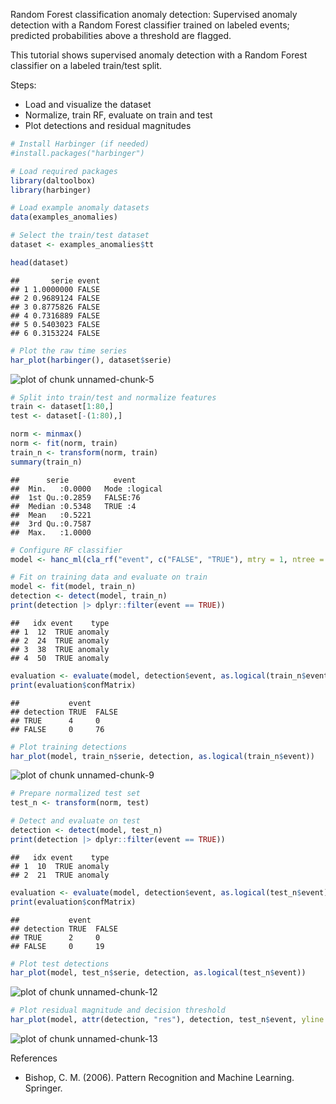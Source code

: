 Random Forest classification anomaly detection: Supervised anomaly detection with a Random Forest classifier trained on labeled events; predicted probabilities above a threshold are flagged.

This tutorial shows supervised anomaly detection with a Random Forest classifier on a labeled train/test split. 

Steps:
- Load and visualize the dataset
- Normalize, train RF, evaluate on train and test
- Plot detections and residual magnitudes


``` r
# Install Harbinger (if needed)
#install.packages("harbinger")
```


``` r
# Load required packages
library(daltoolbox)
library(harbinger) 
```


``` r
# Load example anomaly datasets
data(examples_anomalies)
```


``` r
# Select the train/test dataset
dataset <- examples_anomalies$tt

head(dataset)
```

```
##       serie event
## 1 1.0000000 FALSE
## 2 0.9689124 FALSE
## 3 0.8775826 FALSE
## 4 0.7316889 FALSE
## 5 0.5403023 FALSE
## 6 0.3153224 FALSE
```


``` r
# Plot the raw time series
har_plot(harbinger(), dataset$serie)
```

![plot of chunk unnamed-chunk-5](fig/hanc_ml_rf/unnamed-chunk-5-1.png)


``` r
# Split into train/test and normalize features
train <- dataset[1:80,]
test <- dataset[-(1:80),]

norm <- minmax()
norm <- fit(norm, train)
train_n <- transform(norm, train)
summary(train_n)
```

```
##      serie          event        
##  Min.   :0.0000   Mode :logical  
##  1st Qu.:0.2859   FALSE:76       
##  Median :0.5348   TRUE :4        
##  Mean   :0.5221                  
##  3rd Qu.:0.7587                  
##  Max.   :1.0000
```


``` r
# Configure RF classifier
model <- hanc_ml(cla_rf("event", c("FALSE", "TRUE"), mtry = 1, ntree = 5))
```


``` r
# Fit on training data and evaluate on train
model <- fit(model, train_n)
detection <- detect(model, train_n)
print(detection |> dplyr::filter(event == TRUE))
```

```
##   idx event    type
## 1  12  TRUE anomaly
## 2  24  TRUE anomaly
## 3  38  TRUE anomaly
## 4  50  TRUE anomaly
```

``` r
evaluation <- evaluate(model, detection$event, as.logical(train_n$event))
print(evaluation$confMatrix)
```

```
##           event      
## detection TRUE  FALSE
## TRUE      4     0    
## FALSE     0     76
```


``` r
# Plot training detections
har_plot(model, train_n$serie, detection, as.logical(train_n$event))
```

![plot of chunk unnamed-chunk-9](fig/hanc_ml_rf/unnamed-chunk-9-1.png)


``` r
# Prepare normalized test set
test_n <- transform(norm, test)
```


``` r
# Detect and evaluate on test
detection <- detect(model, test_n)
print(detection |> dplyr::filter(event == TRUE))
```

```
##   idx event    type
## 1  10  TRUE anomaly
## 2  21  TRUE anomaly
```

``` r
evaluation <- evaluate(model, detection$event, as.logical(test_n$event))
print(evaluation$confMatrix)
```

```
##           event      
## detection TRUE  FALSE
## TRUE      2     0    
## FALSE     0     19
```


``` r
# Plot test detections
har_plot(model, test_n$serie, detection, as.logical(test_n$event))
```

![plot of chunk unnamed-chunk-12](fig/hanc_ml_rf/unnamed-chunk-12-1.png)


``` r
# Plot residual magnitude and decision threshold
har_plot(model, attr(detection, "res"), detection, test_n$event, yline = attr(detection, "threshold"))
```

![plot of chunk unnamed-chunk-13](fig/hanc_ml_rf/unnamed-chunk-13-1.png)

References 
- Bishop, C. M. (2006). Pattern Recognition and Machine Learning. Springer.
